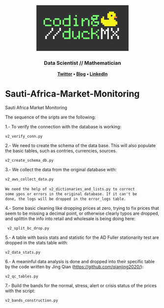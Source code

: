 <h1 align="center">
	<img
		width="300"
		alt="coding duck MX"
		src="https://raw.githubusercontent.com/CodingDuckmx/hello-world/master/codingduckMX_logo.jpeg?sanitize=true">
</h1>

<h3 align="center">
	Data Scientist // Mathematician
</h3>

<p align="center">
	<strong>
    <a href="https://twitter.com/CodingDuckmx">Twitter</a>
		•
		<a href="https://medium.com/@CodingDuckMx">Blog</a>
		•
		<a href="https://www.linkedin.com/in/jesus-caballero-medrano/">LinkedIn</a>
	</strong>
</p>

# Sauti-Africa-Market-Monitoring
Sauti Africa Market Monitoring

The sequence of the sripts are the following:

1.- To verify the connection with the database is working:
  
    v2_verify_conn.py

2.- We need to create the schema of the data base.
    This will also populate the basic tables, such as contries,
    currencies, sources.
  
    v2_create_schema_db.py

3.- We collect the data from the original database with:

    v2_aws_collect_data.py
    
    We need the help of v2_dictionaries_and_lists.py to correct
    some ypos or errors in the original database. If it can't be
    done, the logs will be dropped in the error_logs table.
  
4.- Some basic cleaning like dropping prices at zero, trying 
     to fix prices that seem to be missing a decimal point, or otherwise
     clearly typos are dropped, and splittin the info into retail and
     wholesale is being doing here:
     
     v2_split_bc_drop.py
     
5.- A table with basis stats and statistic for the AD Fuller stationarity 
    test are dropped in the stats table with:
  
    v2_data_stats.py
  
6.- A meaninful data analysis is done and dropped into their specific table
    by the code written by Jing Qian (https://github.com/qianjing2020/):
    
    v2_qc_tables.py
 
7.- Build the bands for the normal, stress, alert or crisis status of 
    the prices with the script:
    
    v2_bands_construction.py
    
  
    
    
